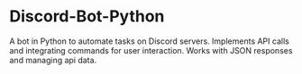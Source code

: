 # Discord-Bot-Python
A bot in Python to automate tasks on Discord servers. Implements API calls and integrating commands for user interaction. Works with  JSON responses and managing api data.

